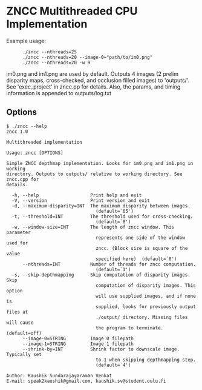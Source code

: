 # ZNCC Multithreaded CPU Implementation

Example usage:
```
      ./zncc --nthreads=25
      ./zncc --nthreads=20 --image-0="path/to/im0.png"
      ./zncc --nthreads=20 -w 9
```
im0.png and im1.png are used by default. Outputs 4 images (2 prelim disparity maps, cross-checked, and occlusion filled images) to 'outputs/'. See 'exec_project' in zncc.pp for details. Also, the params, and timing information is appended to outputs/log.txt


## Options

	$ ./zncc --help
	zncc 1.0

	Multithreaded implementation

	Usage: zncc [OPTIONS]

	Simple ZNCC depthmap implementation. Looks for im0.png and im1.png in working
	directory. Outputs to outputs/ relative to working directory. See zncc.cpp for
	details.

	  -h, --help                   Print help and exit
	  -V, --version                Print version and exit
	  -d, --maximum-disparity=INT  The maximum disparity between images.
	                                 (default=`65')
	  -t, --threshold=INT          The threshold used for cross-checking.
	                                 (default=`8')
	  -w, --window-size=INT        The length of zncc window. This parameter
	                                 represents one side of the window used for
	                                 zncc. (Block size is square of the value
	                                 specified here)  (default=`8')
	      --nthreads=INT           Number of threads for zncc computation.
	                                 (default=`1')
	  -s, --skip-depthmapping      Skip computation of disparity images. Skip
	                                 computation of disparity images. This option
	                                 will use supplied images, and if none is
	                                 supplied, looks for previously output files at
	                                 ./output/ directory. Missing files will cause
	                                 the program to terminate.  (default=off)
	      --image-0=STRING         Image 0 filepath
	      --image-1=STRING         Image 1 filepath
	      --shrink-by=INT          Shrink factor to downscale image. Typically set
	                                 to 1 when skipping depthmapping step.
	                                 (default=`4')

	Author: Kaushik Sundarajayaraman Venkat
	E-mail: speak2kaushik@gmail.com, kaushik.sv@student.oulu.fi
